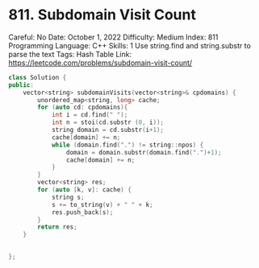 # 811. Subdomain Visit Count

Careful: No
Date: October 1, 2022
Difficulty: Medium
Index: 811
Programming Language: C++
Skills: 1 Use string.find and string.substr to parse the text
Tags: Hash Table
Link: https://leetcode.com/problems/subdomain-visit-count/

```cpp
class Solution {
public:
    vector<string> subdomainVisits(vector<string>& cpdomains) {
        unordered_map<string, long> cache;
        for (auto cd: cpdomains){
            int i = cd.find(" ");
            int n = stoi(cd.substr (0, i));
            string domain = cd.substr(i+1);
            cache[domain] += n;
            while (domain.find(".") != string::npos) {
                domain = domain.substr(domain.find(".")+1);
                cache[domain] += n;
            }
        }
        vector<string> res;
        for (auto [k, v]: cache) {
            string s;
            s += to_string(v) + " " + k;
            res.push_back(s);
        }
        return res;
    }
    

};
```